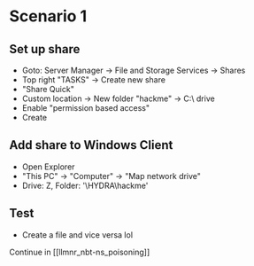 # Scenario 1
## Set up share
- Goto: Server Manager -> File and Storage Services -> Shares
- Top right "TASKS" -> Create new share
- "Share Quick"
- Custom location -> New folder "hackme" -> C:\ drive
- Enable "permission based access"
- Create

## Add share to Windows Client
- Open Explorer
- "This PC" -> "Computer" -> "Map network drive"
- Drive: Z, Folder: '\\HYDRA\hackme'

## Test
- Create a file and vice versa lol


Continue in [[llmnr_nbt-ns_poisoning]]